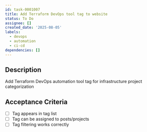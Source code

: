 ```yaml
---
id: task-0001007
title: Add Terraform DevOps tool tag to website
status: To Do
assignee: []
created_date: '2025-08-05'
labels:
  - devops
  - automation
  - ci-cd
dependencies: []
---
```


## Description

Add Terraform DevOps automation tool tag for infrastructure project categorization

## Acceptance Criteria

- [ ] Tag appears in tag list
- [ ] Tag can be assigned to posts/projects
- [ ] Tag filtering works correctly
